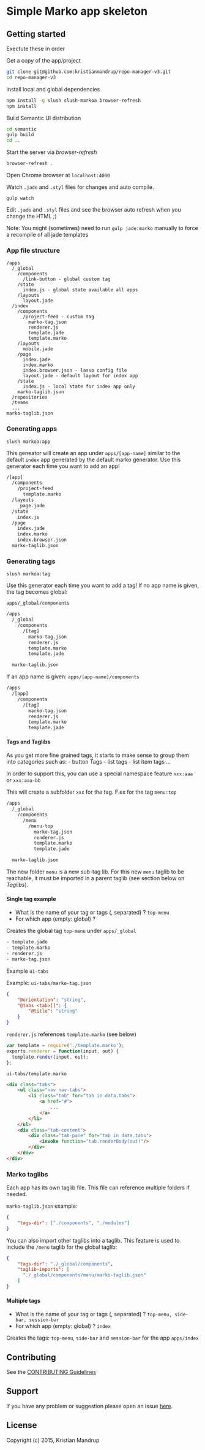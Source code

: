 Simple Marko app skeleton
=========================

Getting started
---------------

Exectute these in order

Get a copy of the app/project

```bash
git clone git@github.com:kristianmandrup/repo-manager-v3.git
cd repo-manager-v3
```

Install local and global dependencies

```sh
npm install -g slush slush-markoa browser-refresh
npm install
```

Build Semantic UI distribution

```sh
cd semantic
gulp build
cd ..
```

Start the server via *browser-refresh*

```sh
browser-refresh .
```

Open Chrome browser at `localhost:4000`

Watch `.jade` and `.styl` files for changes and auto compile.

`gulp watch`

Edit `.jade` and `.styl` files and see the browser auto refresh when you change the HTML ;)

Note: You might (sometimes) need to run `gulp jade:marko` manually to force a recompile of all jade templates

### App file structure

```
/apps
  /_global
    /components
      /link-button - global custom tag
    /state
      index.js - global state available all apps
    /layouts
      layout.jade
  /index
    /components
      /project-feed - custom tag
        marko-tag.json
        renderer.js
        template.jade
        template.marko
    /layouts
      mobile.jade
    /page
      index.jade
      index.marko
      index.browser.json - lasso config file
      layout.jade - default layout for index app
    /state
      index.js - local state for index app only
    marko-taglib.json
  /repositories
  /teams
  ...
marko-taglib.json  
```

### Generating apps

`slush markoa:app`

This geneator will create an app under `apps/[app-name]` similar to the default `index` app generated by the default marko generator. Use this generator each time you want to add an app!

```sh
/[app]
  /components
    /project-feed
      template.marko
  /layouts
    _page.jade
  /state
    index.js
  /page
    index.jade
    index.marko
    index.browser.json
  marko-taglib.json
```

### Generating tags

`slush markoa:tag`

Use this generator each time you want to add a tag! If no app name is given, the tag becomes global:

`apps/_global/components`

```sh
/apps
  /_global
    /components
      /[tag]
        marko-tag.json
        renderer.js
        template.marko
        template.jade

  marko-taglib.json
```

If an app name is given: `apps/[app-name]/components`

```sh
/apps
  /[app]
    /components
      /[tag]
        marko-tag.json
        renderer.js
        template.marko
        template.jade
```

#### Tags and Taglibs

As you get more fine grained tags, it starts to make sense to group them into categories such as: - button Tags - list tags - list item tags ...

In order to support this, you can use a special namespace feature `xxx:aaa` or `xxx:aaa-bb`

This will create a subfolder `xxx` for the tag. F.ex for the tag `menu:top`

```sh
/apps
  /_global
    /components
      /menu
        /menu-top
          marko-tag.json
          renderer.js
          template.marko
          template.jade

  marko-taglib.json
```

The new folder `menu` is a new sub-tag lib. For this new `menu` taglib to be reachable, it must be imported in a parent taglib (see section below on *Taglibs*).

#### Single tag example

-	What is the name of your tag or tags (, separated) ? `top-menu`
-	For which app (empty: global) ?

Creates the global tag `top-menu` under `apps/_global`

```sh
- template.jade
- template.marko
- renderer.js
- marko-tag.json
```

Example `ui-tabs`

Example: `ui-tabs/marko-tag.json`

```json
{
    "@orientation": "string",
    "@tabs <tab>[]": {
        "@title": "string"
    }
}
```

`renderer.js` references `template.marko` (see below)

```js
var template = require('./template.marko');
exports.renderer = function(input, out) {
  template.render(input, out);
};
```

`ui-tabs/template.marko`

```html
<div class="tabs">
    <ul class="nav nav-tabs">
        <li class="tab" for="tab in data.tabs">
            <a href="#">
                ...
            </a>
        </li>
    </ul>
    <div class="tab-content">
        <div class="tab-pane" for="tab in data.tabs">
            <invoke function="tab.renderBody(out)"/>
        </div>
    </div>
</div>
```

### Marko taglibs

Each app has its own taglib file. This file can reference multiple folders if needed.

`marko-taglib.json` example:

```json
{
    "tags-dir": ["./components", "./modules"]
}
```

You can also import other taglibs into a taglib. This feature is used to include the `/menu` taglib for the global taglib:

```json
{
    "tags-dir": "./_global/components",
    "taglib-imports": [
      "./_global/components/menu/marko-taglib.json"
    ]
}
```

#### Multiple tags

-	What is the name of your tag or tags (, separated) ? `top-menu, side-bar, session-bar`
-	For which app (empty: global) ? `index`

Creates the tags: `top-menu`, `side-bar` and `session-bar` for the app `apps/index`

Contributing
------------

See the [CONTRIBUTING Guidelines](https://github.com/kristianmandrup/markoa-skeleton-app/blob/master/CONTRIBUTING.md)

Support
-------

If you have any problem or suggestion please open an issue [here](https://github.com/kristianmandrup/markoa-skeleton-app/issues).

License
-------

Copyright (c) 2015, Kristian Mandrup
